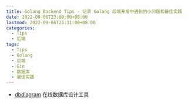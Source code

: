 ```yaml
---
title: Golang Backend Tips - 记录 Golang 后端开发中遇到的小问题和最佳实践
date: 2022-09-06T23:00:00+08:00
lastmod: 2022-09-06T23:31:00+08:00
categories:
  - Tips
  - 后端
tags:
  - Tips
  - Golang
  - 后端
  - Gin
  - 数据库
  - 最佳实践
---
```


- [dbdiagram](https://dbdiagram.io/) 在线数据库设计工具
